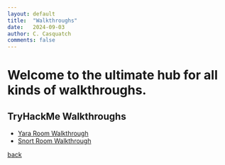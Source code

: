 ```yaml
---
layout: default
title:  "Walkthroughs"
date:   2024-09-03
author: C. Casquatch
comments: false
---
```


# Welcome to the ultimate hub for all kinds of walkthroughs.

## TryHackMe Walkthroughs
* [Yara Room Walkthrough](_posts/Walkthroughs/2024-09-03-Yara-Walkthrough.markdown)
* [Snort Room Walkthrough](_posts/Walkthroughs/2024-09-03-Snort-Walkthrough.markdown)
  

[back](./index.md)
